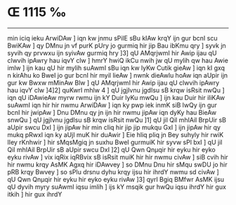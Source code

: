 # Œ 1115 ‰
---
min iciq ieku ArwiDAw ] iqn kw jnmu sPilE sBu kIAw krqY ijn gur
bcnI scu BwiKAw ] qy DMnu jn vf purK pUry jo gurmiq hir jip Bau ibKmu
qry ] syvk jn syvih qy prvwxu ijn syivAw gurmiq hry ]3] qU AMqrjwmI
hir Awip ijau qU clwvih ipAwry hau iqvY clw ] hmrY hwiQ ikCu nwih jw
qU mylih qw hau Awie imlw ] ijn kau qU hir mylih suAwmI sBu iqn kw
lyKw Cutik gieAw ] iqn kI gxq n kirAhu ko BweI jo gur bcnI hir
myil lieAw ] nwnk dieAwlu hoAw iqn aUpir ijn gur kw Bwxw mMinAw
Blw ] qU AMqrjwmI hir Awip ijau qU clwvih ipAwry hau iqvY clw
]4]2] quKwrI mhlw 4 ] qU jgjIvnu jgdIsu sB krqw isRsit nwQu ]
iqn qU iDAwieAw myrw rwmu ijn kY Duir lyKu mwQu ] ijn kau Duir hir
iliKAw suAwmI iqn hir hir nwmu ArwiDAw ] iqn ky pwp iek inmK siB
lwQy ijn gur bcnI hir jwipAw ] Dnu DMnu qy jn ijn hir nwmu jipAw
iqn dyKy hau BieAw snwQu ] qU jgjIvnu jgdIsu sB krqw isRsit nwQu
]1] qU jil Qil mhIAil BrpUir sB aUpir swcu DxI ] ijn jipAw hir
min cIiq hir jip jip mukqu GxI ] ijn jipAw hir qy mukq pRwxI iqn
ky aUjl muK hir duAwir ] Eie hliq pliq jn Bey suhyly hir rwiK lIey
rKnhwir ] hir sMqsMgiq jn suxhu BweI gurmuiK hir syvw sPl bxI ] qU
jil Qil mhIAil BrpUir sB aUpir swcu DxI ]2] qU Qwn Qnµqir hir
eyku hir eyko eyku rivAw ] vix iqRix iqRBvix sB isRsit muiK hir hir
nwmu civAw ] siB cvih hir hir nwmu krqy AsMK Agxq hir iDAwvey ]
so DMnu Dnu hir sMqu swDU jo hir pRB krqy Bwvey ] so sPlu drsnu dyhu krqy
ijsu hir ihrdY nwmu sd civAw ] qU Qwn Qnµqir hir eyku hir eyko eyku
rivAw ]3] qyrI Bgiq BMfwr AsMK ijsu qU dyvih myry suAwmI iqsu imlih
] ijs kY msqik gur hwQu iqsu ihrdY hir gux itkih ] hir gux ihrdY
####
